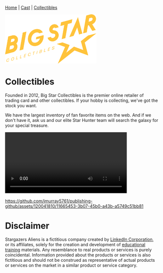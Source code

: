 [Home](README.md) | [Cast](Cast.md) | [Collectibles](Collectibles.md)

<img src="images/logo_bigstar.svg" style="width:300px;">

# Collectibles

Founded in 2012, Big Star Collectibles is the premier online retailer of trading card and other collectibles. If your hobby is collecting, we've got the stock you want.

We have the largest inventory of fan favorite items on the web. And if we don't have it, ask us and our elite Star Hunter team will search the galaxy for your special treasure.

<div class="ratio ratio-1x1" style="max-width:800px">
<video  width="400px" height="auto" controls>
  <source src="/images/video.mp4" type="video/mp4">
  Your browser does not support the video tag.
</video>
</div>

https://github.com/jmurray5761/publishing-github/assets/120041810/11665453-3b07-45b0-a43b-a5749c51bb81

# Disclaimer

Stargazers Aliens is a fictitious company created by <a class="text-secondary" href="https://www.linkedin.com/">LinkedIn Corporation</a>, or its affiliates, solely for the creation and development of <a class="text-secondary" href="https://www.linkedin.com/learning/">educational training</a> materials. Any resemblance to real products or services is purely coincidental. Information provided about the products or services is also fictitious and should not be construed as representative of actual products or services on the market in a similar product or service category.
